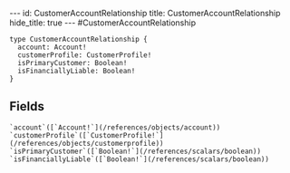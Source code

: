 --- id:
CustomerAccountRelationship
title:
CustomerAccountRelationship
hide_title: true --- #CustomerAccountRelationship

```
type CustomerAccountRelationship {
  account: Account!
  customerProfile: CustomerProfile!
  isPrimaryCustomer: Boolean!
  isFinanciallyLiable: Boolean!
}
```
  ## Fields
    `account`([`Account!`](/references/objects/account))
    `customerProfile`([`CustomerProfile!`](/references/objects/customerprofile))
    `isPrimaryCustomer`([`Boolean!`](/references/scalars/boolean))
    `isFinanciallyLiable`([`Boolean!`](/references/scalars/boolean))
